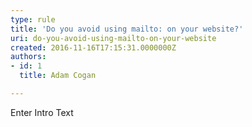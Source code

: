 ```yaml
---
type: rule
title: 'Do you avoid using mailto: on your website?'
uri: do-you-avoid-using-mailto-on-your-website
created: 2016-11-16T17:15:31.0000000Z
authors:
- id: 1
  title: Adam Cogan

---
```




<span class='intro'> Enter Intro Text </span>




